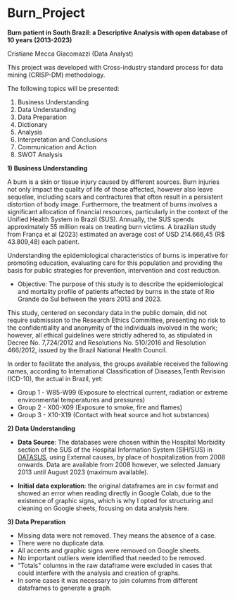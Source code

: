 # Burn_Project

**Burn patient in South Brazil: a Descriptive Analysis with open database of 10 years (2013-2023)**

Cristiane Mecca Giacomazzi (Data Analyst)

This project was developed with Cross-industry standard process for data mining (CRISP-DM) methodology.

The following topics will be presented:
1. Business Understanding
2. Data Understanding
3. Data Preparation
4. Dictionary
5. Analysis
6. Interpretation and Conclusions
7. Communication and Action
8. SWOT Analysis

**1) Business Understanding**

A burn is a skin or tissue injury caused by different sources.
Burn injuries not only impact the quality of life of those affected, however also leave sequelae, including scars and contractures that often result in a persistent distortion of body image. Furthermore, the treatment of burns involves a significant allocation of financial resources, particularly in the context of the Unified Health System in Brazil (SUS). Annually, the SUS spends approximately 55 million reais on treating burn victims. A brazilian study from França et al (2023) estimated an average cost of USD 214.666,45 (R$ 43.809,48) each patient.

Understanding the epidemiological characteristics of burns is imperative for promoting education, evaluating care for this population and providing the basis for public strategies for prevention, intervention and cost reduction.
* Objective: The purpose of this study is to describe the epidemiological and mortality profile of patients affected by burns in the state of Rio Grande do Sul between the years 2013 and 2023.

This study, centered on secondary data in the public domain, did not require submission to the Research Ethics Committee, presenting no risk to the confidentiality and anonymity of the individuals involved in the work; however, all ethical guidelines were strictly adhered to, as stipulated in Decree No. 7,724/2012 and Resolutions No. 510/2016 and Resolution 466/2012, issued by the Brazil National Health Council.

In order to facilitate the analysis, the groups available received the following names, according to International Classification of Diseases,Tenth Revision (ICD-10), the actual in Brazil, yet:
* Group 1 - W85-W99 (Exposure to electrical current, radiation or extreme environmental temperatures and pressures)
* Group 2 - X00-X09 (Exposure to smoke, fire and flames)
* Group 3 - X10-X19 (Contact with heat source and hot substances)

**2) Data Understanding**

* **Data Source**: The databases were chosen within the Hospital Morbidity section of the SUS of the Hospital Information System (SIH/SUS) in [DATASUS](https://https://datasus.saude.gov.br/informacoes-de-saude-tabnet/), using External causes, by place of hospitalization from 2008 onwards. Data are available from 2008 however, we selected January 2013 until August 2023 (maximum available).

* **Initial data exploration**: the original dataframes are in csv format and showed an error when reading directly in Google Colab, due to the existence of graphic signs, which is why I opted for structuring and cleaning on Google sheets, focusing on data analysis here.

**3) Data Preparation**

* Missing data were not removed. They means the absence of a case.
* There were no duplicate data.
* All accents and graphic signs were removed on Google sheets.
* No important outliers were identified that needed to be removed.
* "Totals" columns in the raw dataframe were excluded in cases that could interfere with the analysis and creation of graphs.
* In some cases it was necessary to join columns from different dataframes to generate a graph.
